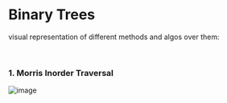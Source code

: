 
# Binary Trees

visual representation of different methods and algos over them:

<br/>

### 1. Morris Inorder Traversal
![image](https://user-images.githubusercontent.com/59767187/178135501-5ef33de9-8f6f-4239-9640-bd26eea55647.png)
